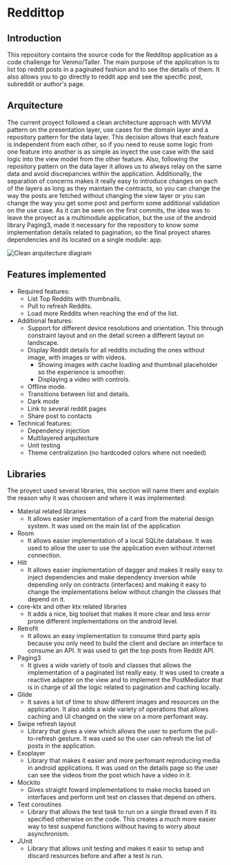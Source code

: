 # Reddittop

## Introduction

This repository contains the source code for the Redditop application as a code challenge for Venmo/Taller. The main purpose of the application is to list top reddit posts in a paginated fashion and to see the details of them. It also allows you to go directly to reddit app and see the specific post, subreddit or author's page.

## Arquitecture

The current proyect followed a clean architecture approach with MVVM pattern on the presentation layer, use cases for the domain layer and a repository pattern for the data layer. This decision allows that each feature is independent from each other, so if you need to reuse some logic from one feature into another is as simple as inyect the use case with the said logic into the view model from the other feature. Also, following the repository pattern on the data layer it allows us to always relay on the same data and avoid discrepancies within the application. Additionally, the separation of concerns makes it really easy to introduce changes on each of the layers as long as they maintain the contracts, so you can change the way the posts are fetched without changing the view layer or you can change the way you get some post and perform some additional validation on the use case.
As it can be seen on the first commits, the idea was to leave the proyect as a multimodule application, but the use of the android library Paging3, made it necessary for the repository to know some implementation details related to pagination, so the final proyect shares dependencies and its located on a single module: app.

![Clean arquitecture diagram](https://devexperto.com/wp-content/uploads/2018/10/clean-architecture-graph.png)

## Features implemented
* Required features:
  * List Top Reddits with thumbnails.
  * Pull to refresh Reddits.
  * Load more Reddits when reaching the end of the list.
* Additional features:
  * Support for different device resolutions and orientation. This through constraint layout and on the detail screen a different layout on landscape.
  * Display Reddit details for all reddits including the ones without image, with images or with videos.
    * Showing images with cache loading and thumbnail placeholder so the experience is smoother.
    * Displaying a video with controls.
  * Offline mode.
  * Transitions between list and details.
  * Dark mode
  * Link to several reddit pages
  * Share post to contacts
* Technical features:
  * Dependency injection
  * Multilayered arquitecture
  * Unit testing
  * Theme centralization (no hardcoded colors where not needed)
  

## Libraries

The proyect used several libraries, this section will name them and explain the reason why it was choosen and where it was implemented:
* Material related libraries
  * It allows easier implementation of a card from the material design system. It was used on the main list of the application
* Room
  * It allows easier implementation of a local SQLite database. It was used to allow the user to use the application even without internet connection.
* Hilt
  * It allows easier implementation of dagger and makes it really easy to inject dependencies and make dependency inversion while depending only on contracts (interfaces) and making it easy to change the implementations below without changin the classes that depend on it.
* core-ktx and other ktx related libraries
  * It adds a nice, big toolset that makes it more clear and less error prone different implementations on the android level.
* Retrofit
  * It allows an easy implementation to consume third party apis because you only need to build the client and declare an interface to consume an API. It was used to get the top posts from Reddit API.
* Paging3
  * It gives a wide variety of tools and classes that allows the implementation of a paginated list really easy. It was used to create a reactive adapter on the view and to implement the PostMediator that is in charge of all the logic related to pagination and caching locally.
* Glide
  * It saves a lot of time to show different images and resources on the application. It also adds a wide variety of operations that allows caching and UI changed on the view on a more perfomant way.
* Swipe refresh layout
  * Library that gives a view which allows the user to perform the pull-to-refresh gesture. It was used so the user can refresh the list of posts in the application.
* Exoplayer
  * Library that makes it easier and more perfomant reproducing media in android applications. It was used on the details page so the user can see the videos from the post which have a video in it.
* Mockito
  * Gives straight foward implementations to make mocks based on interfaces and perform unit test on classes that depend on others.
* Test coroutines
  * Library that allows the test task to run on a single thread even if its specified otherwise on the code. This creates a much more easier way to test suspend functions without having to worry about asynchronism.
* JUnit
  * Library that allows unit testing and makes it easir to setup and discard resources before and after a test is run.
